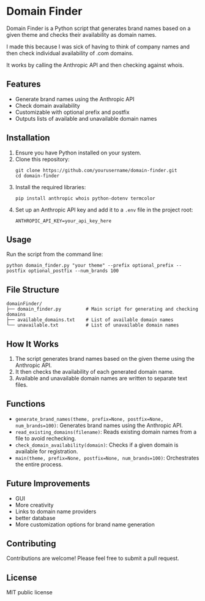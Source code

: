 # Domain Finder

Domain Finder is a Python script that generates brand names based on a given theme and checks their availability as domain names.

I made this because I was sick of having to think of company names and then check individual availability of .com domains.

It works by calling the Anthropic API and then checking against whois.

## Features

- Generate brand names using the Anthropic API
- Check domain availability
- Customizable with optional prefix and postfix
- Outputs lists of available and unavailable domain names

## Installation

1. Ensure you have Python installed on your system.
2. Clone this repository:
   ```
   git clone https://github.com/yourusername/domain-finder.git
   cd domain-finder
   ```
3. Install the required libraries:
   ```
   pip install anthropic whois python-dotenv termcolor
   ```
4. Set up an Anthropic API key and add it to a `.env` file in the project root:
   ```
   ANTHROPIC_API_KEY=your_api_key_here
   ```

## Usage

Run the script from the command line:

```
python domain_finder.py "your theme" --prefix optional_prefix --postfix optional_postfix --num_brands 100
```

## File Structure

```
domainFinder/
├── domain_finder.py         # Main script for generating and checking domains
├── available_domains.txt    # List of available domain names
└── unavailable.txt          # List of unavailable domain names
```

## How It Works

1. The script generates brand names based on the given theme using the Anthropic API.
2. It then checks the availability of each generated domain name.
3. Available and unavailable domain names are written to separate text files.

## Functions

- `generate_brand_names(theme, prefix=None, postfix=None, num_brands=100)`: Generates brand names using the Anthropic API.
- `read_existing_domains(filename)`: Reads existing domain names from a file to avoid rechecking.
- `check_domain_availability(domain)`: Checks if a given domain is available for registration.
- `main(theme, prefix=None, postfix=None, num_brands=100)`: Orchestrates the entire process.

## Future Improvements

- GUI
- More creativity
- Links to domain name providers
- better database
- More customization options for brand name generation

## Contributing

Contributions are welcome! Please feel free to submit a pull request.

## License

MIT public license